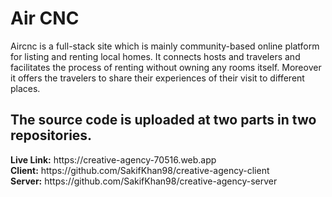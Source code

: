 <h1>Air CNC</h1>

<p>
Aircnc is a full-stack site which is mainly community-based online platform for listing and renting local homes. It connects hosts and travelers and facilitates the process of renting without owning any rooms itself. Moreover it offers the travelers to share their experiences of their visit to different places. 
</p>

<h2>The source code is uploaded at two parts in two repositories.</h2>
<b>Live Link:</b> https://creative-agency-70516.web.app <br>
<b>Client:</b> https://github.com/SakifKhan98/creative-agency-client <br>
<b>Server:</b> https://github.com/SakifKhan98/creative-agency-server

